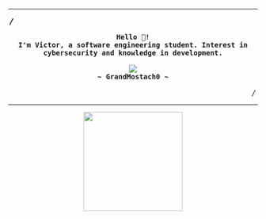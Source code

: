 <hr>
<p align="left"><strong>〳</strong></p>
  <p align="center">
    <samp>
      <b>
        Hello 👋!
      <br>
        I'm Victor, a software engineering student. Interest in cybersecurity and knowledge in development.
      </b>
      <br>
      <br>
        <img src="https://readme-typing-svg.herokuapp.com?font=Fira+Code&pause=1000&random=false&width=435&lines=_____+let+the+development+begin+_____;________+let+the+hacking+begin+________"/>
      <br>
      <b>
        ~  GrandMostach0 ~
      </b>
    </samp>
  </p>
<p align="right">〳</p>
<hr>

<div id="header" align="center">
  <img src="https://media.giphy.com/media/HQHwvSBSy7s0AXOlWt/giphy.gif" width="200"/>
</div>

<!--
**GrandMostach0/GrandMostach0** is a ✨ _special_ ✨ repository because its `README.md` (this file) appears on your GitHub profile.

Here are some ideas to get you started:

- 🔭 I’m currently working on ...
- 🌱 I’m currently learning ...
- 👯 I’m looking to collaborate on ...
- 🤔 I’m looking for help with ...
- 💬 Ask me about ...
- 📫 How to reach me: ...
- 😄 Pronouns: ...
- ⚡ Fun fact: ...
-->
